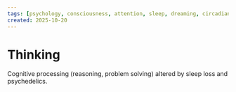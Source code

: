 ```yaml
---
tags: [psychology, consciousness, attention, sleep, dreaming, circadian-rhythms, psychoactive-drugs]
created: 2025-10-20
---
```

# Thinking

Cognitive processing (reasoning, problem solving) altered by sleep loss and psychedelics.
